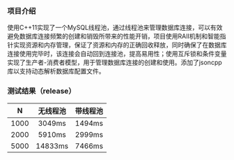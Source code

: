 ### 项目介绍
使用C++11实现了一个MySQL线程池，通过线程池来管理数据库连接，可以有效避免数据库连接频繁的创建和销毁所带来的性能开销，项目使用RAII机制和智能指针实现资源和内存管理，保证了资源和内存的正确回收释放，同时确保了在数据库连接使用完毕时，该连接会自动回到连接池，提高易用性；使用互斥锁和条件变量实现了生产者-消费者模型，用于管理数据库连接的创建和使用。添加了jsoncpp库以支持动态解析数据库配置文件。
### 测试结果（release）
| N | 无线程池 | 带线程池 |
|:----:| :----:| :----:|
| 1000 | 3049ms | 1494ms |
| 2000 | 5910ms | 2999ms |
| 5000 | 14833ms | 7466ms |
